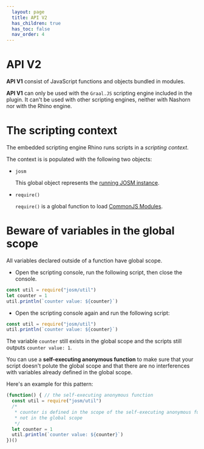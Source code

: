 ```yaml
---
  layout: page
  title: API V2
  has_children: true
  has_toc: false
  nav_order: 4
---
```


# API V2


**API V1** consist of JavaScript functions and objects bundled in modules.

**API V1** can only be used with the `Graal.JS` scripting engine included in the plugin. 
It can't be used with other scripting engines, neither with Nashorn nor with the Rhino engine.

# The scripting context

The embedded scripting engine Rhino runs scripts in a *scripting context*.

The context is is populated with the following two objects:

* `josm`

  This global object represents the [running JOSM instance][josm].
  
* `require()`

  `require()` is a global function to load [CommonJS Modules][CommonJS Module].

# Beware of variables in the global scope

All variables declared outside of a function have global scope.

* Open the scripting console, run the following script, then close the console.

```js
const util = require("josm/util")
let counter = 1
util.println(`counter value: ${counter}`)
```

* Open the scripting console again and run the following script:

```js
const util = require("josm/util")
util.println(`counter value: ${counter}`)
```

The variable `counter` still exists in the global scope and the scripts still outputs `counter value: 1`.

  
You can use a **self-executing anonymous function** to make sure that your script doesn't polute the global scope and that there are no interferences with variables already defined in the global scope.

Here's an example for this pattern:

```js
(function() { // the self-executing anonymous function
  const util = require("josm/util")
  /*
   * counter is defined in the scope of the self-executing anonymous function,
   * not in the global scope
   */
  let counter = 1
  util.println(`counter value: ${counter}`)
})()
```

[CommonJS module]: http://www.commonjs.org/specs/modules/1.0/
[josm]: /api/v2/module-josm.html
